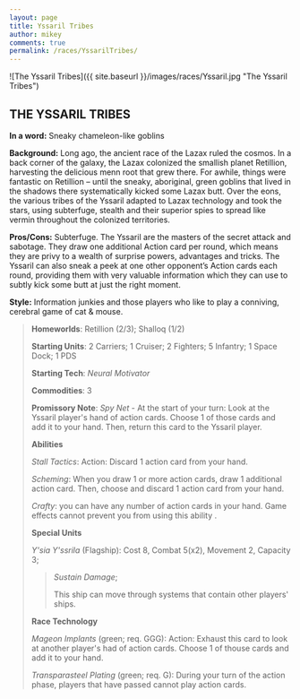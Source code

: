 ```yaml
---
layout: page
title: Yssaril Tribes
author: mikey
comments: true
permalink: /races/YssarilTribes/
---
```

![The Yssaril Tribes]({{ site.baseurl }}/images/races/Yssaril.jpg "The Yssaril Tribes")

## THE YSSARIL TRIBES

**In a word:** Sneaky chameleon-like goblins

**Background:** Long ago, the ancient race of the Lazax ruled the cosmos. In a back corner of the galaxy, the Lazax colonized the smallish planet Retillion, harvesting the delicious menn root that grew there. For awhile, things were fantastic on Retillion – until the sneaky, aboriginal, green goblins that lived in the shadows there systematically kicked some Lazax butt. Over the eons, the various tribes of the Yssaril adapted to Lazax technology and took the stars, using subterfuge, stealth and their superior spies to spread like vermin throughout the colonized territories.

**Pros/Cons:** Subterfuge. The Yssaril are the masters of the secret attack and sabotage. They draw one additional Action card per round, which means they are privy to a wealth of surprise powers, advantages and tricks. The Yssaril can also sneak a peek at one other opponent’s Action cards each round, providing them with very valuable information which they can use to subtly kick some butt at just the right moment.

**Style:** Information junkies and those players who like to play a conniving, cerebral game of cat & mouse.
 
>**Homeworlds**: Retillion (2/3); Shalloq (1/2)
>
>**Starting Units**: 2 Carriers; 1 Cruiser; 2 Fighters; 5 Infantry; 1 Space Dock; 1 PDS
>
>**Starting Tech**: _Neural Motivator_
>
>**Commodities**: 3
>
>**Promissory Note**: _Spy Net_ - At the start of your turn: Look at the Yssaril player's hand of action cards. Choose 1 of those cards and add it to your hand. Then, return this card to the Yssaril player.
>
>**Abilities**
>
>_Stall Tactics_: Action: Discard 1 action card from your hand.
>
>_Scheming_: When you draw 1 or more action cards, draw 1 additional action card. Then, choose and discard 1 action card from your hand.
>
>_Crafty_: you can have any number of action cards in your hand. Game effects cannot prevent you from using this ability .
>
>**Special Units**
>
>_Y'sia Y'ssrila_ (Flagship): Cost 8, Combat 5(x2), Movement 2, Capacity 3; 
>>_Sustain Damage_;
>> 
>>This ship can move through systems that contain other players' ships.
>
>**Race Technology**
>
>_Mageon Implants_ (green; req. GGG): Action: Exhaust this card to look at another player's had of action cards. Choose 1 of thouse cards and add it to your hand.
>
>_Transparasteel Plating_ (green; req. G): During your turn of the action phase, players that have passed cannot play action cards.
